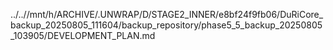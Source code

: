 ../..//mnt/h/ARCHIVE/.UNWRAP/D/STAGE2_INNER/e8bf24f9fb06/DuRiCore_backup_20250805_111604/backup_repository/phase5_5_backup_20250805_103905/DEVELOPMENT_PLAN.md